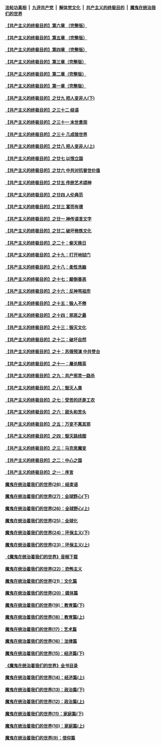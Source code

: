 ####  [法轮功真相](../../../../basic/blob/master/README.md?t=04201401) &nbsp;|&nbsp; [九评共产党](../../../../9ping.md/blob/master/README.md?t=04201401) &nbsp;|&nbsp; [解体党文化](../../../../jtdwh.md/blob/master/README.md?t=04201401)  &nbsp;|&nbsp; [共产主义的终极目的](../../../../gczydzjmd.md/blob/master/README.md?t=04201401) &nbsp;|&nbsp; [魔鬼在统治我们的世界](../../../../mgztzwmdsj.md/blob/master/README.md?t=04201401) 

#### [【共产主义的终极目的】第六章 （完整版）](../pages/nsc422/n11428913.md?t=04201401) 

#### [【共产主义的终极目的】第五章 （完整版）](../pages/nsc422/n11428912.md?t=04201401) 

#### [【共产主义的终极目的】第四章 （完整版）](../pages/nsc422/n11428907.md?t=04201401) 

#### [【共产主义的终极目的】第三章（完整版）](../pages/nsc422/n11428848.md?t=04201401) 

#### [【共产主义的终极目的】第二章（完整版）](../pages/nsc422/n11428831.md?t=04201401) 

#### [【共产主义的终极目的】第一章（完整版）](../pages/nsc422/n11417651.md?t=04201401) 

#### [【共产主义的终极目的】之廿九 把人变非人(下)](../pages/nsc422/n11344140.md?t=04201401) 

#### [【共产主义的终极目的】之三十二 结语](../pages/nsc422/n11360535.md?t=04201401) 

#### [【共产主义的终极目的】之三十一 末世景观](../pages/nsc422/n11351129.md?t=04201401) 

#### [【共产主义的终极目的】之三十 几成狼世界](../pages/nsc422/n11348280.md?t=04201401) 

#### [【共产主义的终极目的】之廿八 把人变非人(上)](../pages/nsc422/n11340492.md?t=04201401) 

#### [【共产主义的终极目的】之廿七 以恨立国](../pages/nsc422/n11336944.md?t=04201401) 

#### [【共产主义的终极目的】之廿六 中共对抗普世价值](../pages/nsc422/n11324785.md?t=04201401) 

#### [【共产主义的终极目的】之廿五 传统艺术颂神](../pages/nsc422/n11296396.md?t=04201401) 

#### [【共产主义的终极目的】之廿四 人伦典范](../pages/nsc422/n11296397.md?t=04201401) 

#### [【共产主义的终极目的】之廿三 富而有德](../pages/nsc422/n11283598.md?t=04201401) 

#### [【共产主义的终极目的】之廿一 神传语言文字](../pages/nsc422/n11263265.md?t=04201401) 

#### [【共产主义的终极目的】之廿二 破坏修炼文化](../pages/nsc422/n11245728.md?t=04201401) 

#### [【共产主义的终极目的】之二十：偷天换日](../pages/nsc422/n11238846.md?t=04201401) 

#### [【共产主义的终极目的】之十九：打开地狱门](../pages/nsc422/n11206376.md?t=04201401) 

#### [【共产主义的终极目的】之十八：柔性洗脑](../pages/nsc422/n11199994.md?t=04201401) 

#### [【共产主义的终极目的】之十七：颠倒善恶](../pages/nsc422/n11179782.md?t=04201401) 

#### [【共产主义的终极目的】之十六：反神骂祖宗](../pages/nsc422/n11166798.md?t=04201401) 

#### [【共产主义的终极目的】之十五：毁人不倦](../pages/nsc422/n11166792.md?t=04201401) 

#### [【共产主义的终极目的】之十四：邪恶之最](../pages/nsc422/n11150249.md?t=04201401) 

#### [【共产主义的终极目的】之十三：毁灭文化](../pages/nsc422/n11135227.md?t=04201401) 

#### [【共产主义的终极目的】之十二：破坏自然](../pages/nsc422/n11135214.md?t=04201401) 

#### [【共产主义的终极目的】之十：苏俄预演 中共登台](../pages/nsc422/n11118424.md?t=04201401) 

#### [【共产主义的终极目的】之十一：屠杀精英](../pages/nsc422/n11118442.md?t=04201401) 

#### [【共产主义的终极目的】之九：共产邪灵一路杀](../pages/nsc422/n11114139.md?t=04201401) 

#### [【共产主义的终极目的】之八：毁灭人类](../pages/nsc422/n11108503.md?t=04201401) 

#### [【共产主义的终极目的】之七：受苦的还是工农](../pages/nsc422/n11101809.md?t=04201401) 

#### [【共产主义的终极目的】之六：甜头和苦头](../pages/nsc422/n11096971.md?t=04201401) 

#### [【共产主义的终极目的】之五：万变不离其邪](../pages/nsc422/n11091285.md?t=04201401) 

#### [【共产主义的终极目的】之四：毁灭路线图](../pages/nsc422/n11086284.md?t=04201401) 

#### [【共产主义的终极目的】之三：马克思魔变](../pages/nsc422/n11061941.md?t=04201401) 

#### [【共产主义的终极目的】之二：中心之国](../pages/nsc422/n11047728.md?t=04201401) 

#### [【共产主义的终极目的】之一：序言](../pages/nsc422/n11086077.md?t=04201401) 

#### [魔鬼在统治着我们的世界(28)：结束语](../pages/nsc422/n10936246.md?t=04201401) 

#### [魔鬼在统治着我们的世界(27)：全球野心(下)](../pages/nsc422/n10928319.md?t=04201401) 

#### [魔鬼在统治着我们的世界(26)：全球野心(上)](../pages/nsc422/n10900318.md?t=04201401) 

#### [魔鬼在统治着我们的世界(25)：全球化](../pages/nsc422/n10788205.md?t=04201401) 

#### [魔鬼在统治着我们的世界(24)：环保主义(下)](../pages/nsc422/n10695307.md?t=04201401) 

#### [魔鬼在统治着我们的世界(23)：环保主义(上)](../pages/nsc422/n10688613.md?t=04201401) 

#### [《魔鬼在统治着我们的世界》音频下载](../pages/nsc422/n10635553.md?t=04201401) 

#### [魔鬼在统治着我们的世界(22)：恐怖主义](../pages/nsc422/n10614727.md?t=04201401) 

#### [魔鬼在统治着我们的世界(21)：文化篇](../pages/nsc422/n10597706.md?t=04201401) 

#### [魔鬼在统治着我们的世界(20)：媒体篇](../pages/nsc422/n10586579.md?t=04201401) 

#### [魔鬼在统治着我们的世界(19)：教育篇(下)](../pages/nsc422/n10564808.md?t=04201401) 

#### [魔鬼在统治着我们的世界(18)：教育篇(上)](../pages/nsc422/n10526970.md?t=04201401) 

#### [魔鬼在统治着我们的世界(17)：艺术篇](../pages/nsc422/n10499093.md?t=04201401) 

#### [魔鬼在统治着我们的世界(16)：法律篇](../pages/nsc422/n10485969.md?t=04201401) 

#### [魔鬼在统治着我们的世界(15)：经济篇(下)](../pages/nsc422/n10469975.md?t=04201401) 

#### [《魔鬼在统治着我们的世界》全书目录](../pages/nsc422/n10464261.md?t=04201401) 

#### [魔鬼在统治着我们的世界(14)：经济篇(上)](../pages/nsc422/n10457370.md?t=04201401) 

#### [魔鬼在统治着我们的世界(13)：政治篇(下)](../pages/nsc422/n10448270.md?t=04201401) 

#### [魔鬼在统治着我们的世界(12)：政治篇(上)](../pages/nsc422/n10444576.md?t=04201401) 

#### [魔鬼在统治着我们的世界(11)：家庭篇(下)](../pages/nsc422/n10440961.md?t=04201401) 

#### [魔鬼在统治着我们的世界(10)：家庭篇(上)](../pages/nsc422/n10435448.md?t=04201401) 

#### [魔鬼在统治着我们的世界(9)：信仰篇](../pages/nsc422/n10432159.md?t=04201401) 

